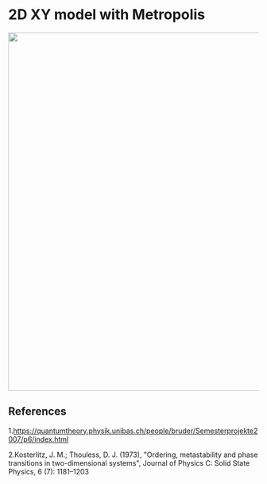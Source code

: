 # 2D XY model with Metropolis

<p align="center">
  <img src="https://lh6.googleusercontent.com/OWXLMxqPXmXuPaTgBwvOaqSe64oftmNXk1cpLW5mHfOtpX-Y0ZkgGE6jIyLvh5jFzTowJv8m3DBuhEE6E_V9=w1440-h742" width="720"/>
</p>

## References
1.https://quantumtheory.physik.unibas.ch/people/bruder/Semesterprojekte2007/p6/index.html

2.Kosterlitz, J. M.; Thouless, D. J. (1973), "Ordering, metastability and phase transitions in two-dimensional systems", Journal of Physics C: Solid State Physics, 6 (7): 1181–1203
